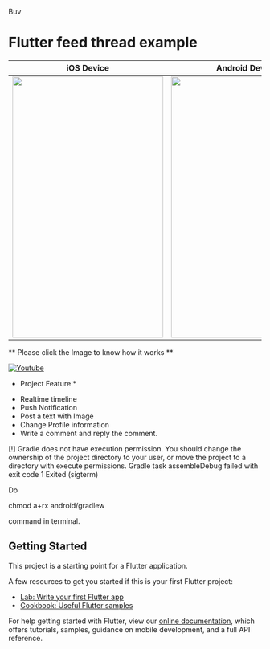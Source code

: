 <a href="https://www.buymeacoffee.com/loydkim" target="_blank"><img src="https://cdn.buymeacoffee.com/buttons/v2/default-yellow.png" alt="Buy Me A Coffee" style="height: 14px !important;width: 40px !important;" ></a>

# Flutter feed thread example

| iOS Device  | Android Device |
| ------------- | ------------- |
| <img src="https://github.com/loydkim/flutter_feed_timeline/blob/master/ios_pro.gif" width="300" height="520">  | <img src="https://github.com/loydkim/flutter_feed_timeline/blob/master/android_promotion.gif" width="300" height="520">  |

** Please click the Image to know how it works **

[![Youtube](https://img.youtube.com/vi/EtzfZLjBgJk/0.jpg)](https://youtu.be/EtzfZLjBgJk)

* Project Feature *

- Realtime timeline
- Push Notification
- Post a text with Image
- Change Profile information
- Write a comment and reply the comment.

[!] Gradle does not have execution permission. You should change the ownership of the project directory to your user, or move the project to a directory with execute permissions. Gradle task assembleDebug failed with exit code 1 Exited (sigterm)

Do 

chmod a+rx android/gradlew

command in terminal.

## Getting Started

This project is a starting point for a Flutter application.

A few resources to get you started if this is your first Flutter project:

- [Lab: Write your first Flutter app](https://flutter.dev/docs/get-started/codelab)
- [Cookbook: Useful Flutter samples](https://flutter.dev/docs/cookbook)

For help getting started with Flutter, view our
[online documentation](https://flutter.dev/docs), which offers tutorials,
samples, guidance on mobile development, and a full API reference.
